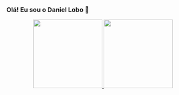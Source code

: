 ### Olá! Eu sou o Daniel Lobo 👋

<div align="center">
  <a href="https://github.com/Danllobo">
  <img height="180em" src="https://github-readme-stats.vercel.app/api?username=Danllobo&show_icons=true&theme=dark&include_all_commits=true&count_private=true"/>
  <img height="180em" src="https://github-readme-stats.vercel.app/api/top-langs/?username=Danllobo&layout=compact&langs_count=7&theme=dark"/>
</div>

